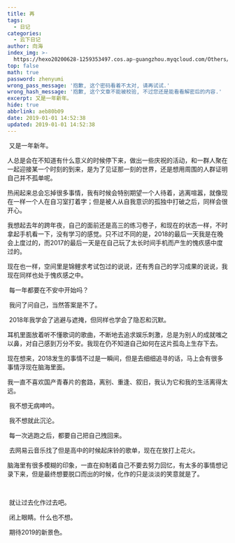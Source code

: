 ```yaml
---
title: 再
tags:
  - 日记
categories:
  - 云下日记
author: 向海
index_img: >-
  https://hexo20200628-1259353497.cos.ap-guangzhou.myqcloud.com/Others/Fluid/about.png
top: false
math: true
password: zhenyumi
wrong_pass_message: '抱歉, 这个密码看着不太对, 请再试试.'
wrong_hash_message: '抱歉, 这个文章不能被校验, 不过您还是能看看解密后的内容.'
excerpt: 又是一年新年。
hide: true
abbrlink: aeb80b09
date: 2019-01-01 14:52:38
updated: 2019-01-01 14:52:38
---
```


​    又是一年新年。

​    人总是会在不知道有什么意义的时候停下来，做出一些庆祝的活动，和一群人聚在一起迎接某一个时刻的到来，是为了见证那一刻的世界，还是想用周围的人群证明自己并不孤单呢。

​    热闹起来总会忘掉很多事情，我有时候会特别期望一个人待着，逃离喧嚣，就像现在一样一个人在自习室打着字；但是被人从自我意识的孤独中打破之后，同样会很开心。

​    我想起去年的跨年夜，自己的面前还是高三的练习卷子，和现在的状态一样，不时拿起手机看一下，没有学习的感觉。只不过不同的是，2018的最后一天我是在晚会上度过的，而2017的最后一天是在自己玩了太长时间手机而产生的愧疚感中度过的。

​    现在也一样，空间里是锦鲤求考试包过的说说，还有秀自己的学习成果的说说，我现在同样也处于愧疚感之中。

​    每一年都要在不安中开始吗？

​    我问了问自己，当然答案是不了。

​    2018年我学会了逃避与遮掩，但同样也学会了隐忍和沉默。

​    耳机里面放着听不懂歌词的歌曲，不断地去追求娱乐刺激，总是为别人的成就嗤之以鼻，对自己感到万分不安。我现在仍不知道自己如何在这片孤岛上生存下去。

​    现在想来，2018发生的事情不过是一瞬间，但是去细细追寻的话，马上会有很多事情浮现在脑海里面。

​    我一直不喜欢国产青春片的套路，离别、重逢、叙旧，我认为它和我的生活离得太远。

​    我不想无病呻吟。

​    我不想就此沉沦。

​    每一次逃跑之后，都要自己把自己拽回来。

 

​    去网易云音乐找了但是高中的时候起床铃的歌单，现在在放打上花火。

​    脑海里有很多模糊的印象，一直在抑制着自己不要去努力回忆，有太多的事情想记录下来，但是最终想要脱口而出的时候，化作的只是淡淡的笑意就是了。

​    

​    就让过去化作过去吧。

​    闭上眼睛。什么也不想。

​    期待2019的新景色。